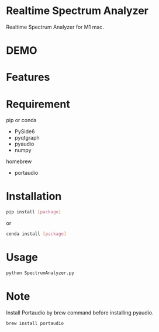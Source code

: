 # Realtime Spectrum Analyzer
Realtime Spectrum Analyzer for M1 mac.
 
# DEMO

 
# Features

# Requirement
 pip or conda
* PySide6
* pyqtgraph
* pyaudio
* numpy

homebrew
* portaudio

# Installation
```bash
pip install [package]
```
or
```bash
conda install [package]
```
# Usage
```bash
python SpectrumAnalyzer.py
```
 
# Note
Install Portaudio by brew command before installing pyaudio.
```bash
brew install portaudio
```
